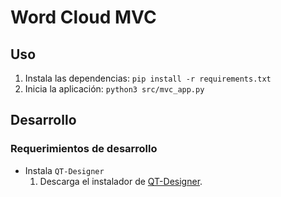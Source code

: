 # Word Cloud MVC


## Uso
1. Instala las dependencias: ```pip install -r requirements.txt```
2. Inicia la aplicación: ```python3 src/mvc_app.py```

## Desarrollo

### Requerimientos de desarrollo

- Instala `QT-Designer`
  1. Descarga el instalador de [QT-Designer](https://build-system.fman.io/qt-designer-download).


